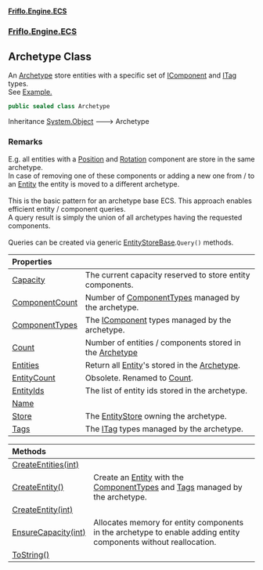 #### [Friflo.Engine.ECS](index.md 'index')
### [Friflo.Engine.ECS](Friflo.Engine.ECS.md 'Friflo.Engine.ECS')

## Archetype Class

An [Archetype](Archetype.md 'Friflo.Engine.ECS.Archetype') store entities with a specific set of [IComponent](IComponent.md 'Friflo.Engine.ECS.IComponent') and [ITag](ITag.md 'Friflo.Engine.ECS.ITag') types.<br/>
See <a href="https://github.com/friflo/Friflo.Json.Fliox/wiki/Examples-~-General#archetype">Example.</a>

```csharp
public sealed class Archetype
```

Inheritance [System.Object](https://docs.microsoft.com/en-us/dotnet/api/System.Object 'System.Object') &#129106; Archetype

### Remarks
E.g. all entities with a [Position](Position.md 'Friflo.Engine.ECS.Position') and [Rotation](Rotation.md 'Friflo.Engine.ECS.Rotation') component are store in the same archetype.<br/>
In case of removing one of these components or adding a new one from / to an [Entity](Entity.md 'Friflo.Engine.ECS.Entity') the entity is moved to a different archetype.<br/><br/>
This is the basic pattern for an archetype base ECS. This approach enables efficient entity / component queries.<br/>
A query result is simply the union of all archetypes having the requested components.<br/><br/>
Queries can be created via generic [EntityStoreBase](EntityStoreBase.md 'Friflo.Engine.ECS.EntityStoreBase').`Query()` methods.<br/>

| Properties | |
| :--- | :--- |
| [Capacity](Archetype.Capacity.md 'Friflo.Engine.ECS.Archetype.Capacity') | The current capacity reserved to store entity components. |
| [ComponentCount](Archetype.ComponentCount.md 'Friflo.Engine.ECS.Archetype.ComponentCount') | Number of [ComponentTypes](Archetype.ComponentTypes.md 'Friflo.Engine.ECS.Archetype.ComponentTypes') managed by the archetype. |
| [ComponentTypes](Archetype.ComponentTypes.md 'Friflo.Engine.ECS.Archetype.ComponentTypes') | The [IComponent](IComponent.md 'Friflo.Engine.ECS.IComponent') types managed by the archetype. |
| [Count](Archetype.Count.md 'Friflo.Engine.ECS.Archetype.Count') | Number of entities / components stored in the [Archetype](Archetype.md 'Friflo.Engine.ECS.Archetype') |
| [Entities](Archetype.Entities.md 'Friflo.Engine.ECS.Archetype.Entities') | Return all [Entity](Entity.md 'Friflo.Engine.ECS.Entity')'s stored in the [Archetype](Archetype.md 'Friflo.Engine.ECS.Archetype'). |
| [EntityCount](Archetype.EntityCount.md 'Friflo.Engine.ECS.Archetype.EntityCount') | Obsolete. Renamed to [Count](Archetype.Count.md 'Friflo.Engine.ECS.Archetype.Count'). |
| [EntityIds](Archetype.EntityIds.md 'Friflo.Engine.ECS.Archetype.EntityIds') | The list of entity ids stored in the archetype. |
| [Name](Archetype.Name.md 'Friflo.Engine.ECS.Archetype.Name') | |
| [Store](Archetype.Store.md 'Friflo.Engine.ECS.Archetype.Store') | The [EntityStore](EntityStore.md 'Friflo.Engine.ECS.EntityStore') owning the archetype. |
| [Tags](Archetype.Tags.md 'Friflo.Engine.ECS.Archetype.Tags') | The [ITag](ITag.md 'Friflo.Engine.ECS.ITag') types managed by the archetype. |

| Methods | |
| :--- | :--- |
| [CreateEntities(int)](Archetype.CreateEntities(int).md 'Friflo.Engine.ECS.Archetype.CreateEntities(int)') | |
| [CreateEntity()](Archetype.CreateEntity().md 'Friflo.Engine.ECS.Archetype.CreateEntity()') | Create an [Entity](Entity.md 'Friflo.Engine.ECS.Entity') with the [ComponentTypes](Archetype.ComponentTypes.md 'Friflo.Engine.ECS.Archetype.ComponentTypes') and [Tags](Archetype.Tags.md 'Friflo.Engine.ECS.Archetype.Tags') managed by the archetype. |
| [CreateEntity(int)](Archetype.CreateEntity(int).md 'Friflo.Engine.ECS.Archetype.CreateEntity(int)') | |
| [EnsureCapacity(int)](Archetype.EnsureCapacity(int).md 'Friflo.Engine.ECS.Archetype.EnsureCapacity(int)') | Allocates memory for entity components in the archetype to enable adding entity components without reallocation. |
| [ToString()](Archetype.ToString().md 'Friflo.Engine.ECS.Archetype.ToString()') | |

